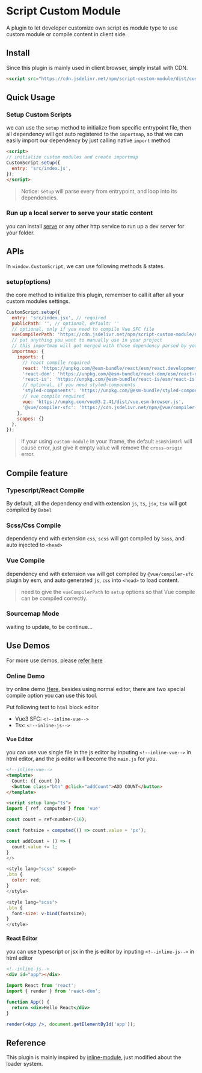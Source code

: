 # Script Custom Module

A plugin to let developer customize own script es module type to use custom module or compile content in client side.


## Install
Since this plugin is mainly used in client browser, simply install with CDN.

```html
<script src="https://cdn.jsdelivr.net/npm/script-custom-module/dist/custom-script.global.js"></script>
```


## Quick Usage

### Setup Custom Scripts
we can use the `setup` method to initialize from specific entrypoint file, then all dependency will got auto registered to the `importmap`, so that we can easily import our dependency by just calling native `import` method

```html
<script>
// initialize custom modules and create importmap
CustomScript.setup({
  entry: 'src/index.js',
});
</script>
```

> Notice: `setup` will parse every from entrypoint, and loop into its dependencies.

### Run up a local server to serve your static content
you can install [serve](https://www.npmjs.com/package/serve) or any other http service to run up a dev server for your folder.



## APIs
In `window.CustomScript`, we can use following methods & states.

### setup(options)
the core method to initialize this plugin, remember to call it after all your custom modules settings.

```js
CustomScript.setup({
  entry: 'src/index.jsx', // required
  publicPath: '', // optional, default: ''
  // optional, only if you need to compile Vue SFC file
  vueCompilerPath: 'https://cdn.jsdelivr.net/npm/script-custom-module/dist/vue-parser.mjs',
  // put anything you want to manually use in your project
  // this importmap will got merged with those dependency parsed by your entry file
  importmap: {
    imports: {
      // react compile required
      react: 'https://unpkg.com/@esm-bundle/react/esm/react.development.js',
      'react-dom': 'https://unpkg.com/@esm-bundle/react-dom/esm/react-dom.development.js',
      'react-is': 'https://unpkg.com/@esm-bundle/react-is/esm/react-is.development.js',
      // optional, if you need styled-components
      'styled-components': 'https://unpkg.com/@esm-bundle/styled-components/esm/styled-components.browser.min.js',
      // vue compile required
      vue: 'https://unpkg.com/vue@3.2.41/dist/vue.esm-browser.js',
      '@vue/compiler-sfc': 'https://cdn.jsdelivr.net/npm/@vue/compiler-sfc@3.2.41/dist/compiler-sfc.esm-browser.js',
    },
    scopes: {}
  },
});
```

> If your using `custom-module` in your iframe, the default `esmShimUrl` will cause error, just give it empty value will remove the `cross-origin` error.



## Compile feature

### Typescript/React Compile
By default, all the dependency end with extension `js`, `ts`, `jsx`, `tsx` will got compiled by `Babel`

### Scss/Css Compile
dependency end with extension `css`, `scss` will got compiled by `Sass`, and auto injected to `<head>`

### Vue Compile
dependency end with extension `vue` will got compiled by `@vue/compiler-sfc` plugin by esm, and auto generated `js`, `css` into `<head>` to load content.

> need to give the `vueCompilerPath` to `setup` options so that Vue compile can be compiled correctly.

### Sourcemap Mode
waiting to update, to be continue...



## Use Demos

For more use demos, please [refer here](https://github.com/johnnywang1994/custom-module/tree/master/test)

### Online Demo
try online demo [Here](https://www.maju-web.club/local), besides using normal editor, there are two special compile option you can use this tool.

Put following text to `html` block editor
- Vue3 SFC: `<!--inline-vue-->`
- Tsx: `<!--inline-js-->`

#### Vue Editor
you can use vue single file in the js editor by inputing `<!--inline-vue-->` in html editor, and the js editor will become the `main.js` for you.

```html
<!--inline-vue-->
<template>
  Count: {{ count }}
  <button class="btn" @click="addCount">ADD COUNT</button>
</template>

<script setup lang="ts">
import { ref, computed } from 'vue'

const count = ref<number>(16);

const fontsize = computed(() => count.value + 'px');

const addCount = () => {
  count.value += 1;
}
</>

<style lang="scss" scoped>
.btn {
  color: red;
}
</style>

<style lang="scss">
.btn {
  font-size: v-bind(fontsize);
}
</style>
```


#### React Editor
you can use typescript or jsx in the js editor by inputing `<!--inline-js-->` in html editor

```html
<!--inline-js-->
<div id="app"></div>
```

```jsx
import React from 'react';
import { render } from 'react-dom';

function App() {
  return <div>Hello React</div>
}

render(<App />, document.getElementById('app'));
```


## Reference

This plugin is mainly inspired by [inline-module](https://www.npmjs.com/package/inline-module), just modified about the loader system.